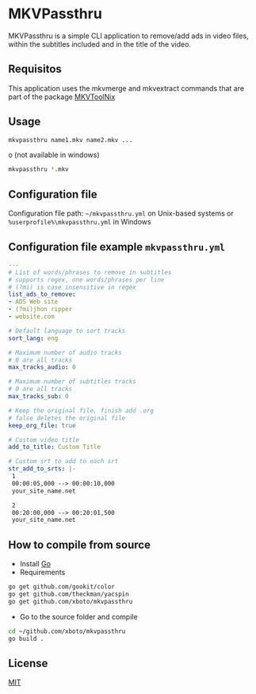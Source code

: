 # MKVPassthru
MKVPassthru is a simple CLI application to remove/add ads in video files,
within the subtitles included and in the title of the video.

## Requisitos
This application uses the mkvmerge and mkvextract commands that are part of the package [MKVToolNix](https://mkvtoolnix.download)

## Usage
```bash
mkvpassthru name1.mkv name2.mkv ...
```
o (not available in windows)
```bash
mkvpassthru *.mkv
```
## Configuration file
Configuration file path: `~/mkvpassthru.yml` on Unix-based systems or
`%userprofile%\mkvpassthru.yml` in Windows

## Configuration file example `mkvpassthru.yml`
```yaml
---
# List of words/phrases to remove in subtitles
# supports regex, one words/phrases per line
# (?mi) is case insensitive in regex
list_ads_to_remove:
- ADS Web site
- (?mi)jhon ripper
- website.com

# Default language to sort tracks
sort_lang: eng

# Maximum number of audio tracks
# 0 are all tracks
max_tracks_audio: 0

# Maximum number of subtitles tracks
# 0 are all tracks
max_tracks_sub: 0

# Keep the original file, finish add .org
# false deletes the original file
keep_org_file: true 

# Custom video title
add_to_title: Custom Title

# Custom srt to add to each srt
str_add_to_srts: |-
 1
 00:00:05,000 --> 00:00:10,000
 your_site_name.net

 2
 00:20:00,000 --> 00:20:01,500
 your_site_name.net
 ```

## How to compile from source
- Install [Go](https://golang.org/doc/install)
- Requirements
```bash
go get github.com/gookit/color
go get github.com/theckman/yacspin
go get github.com/xboto/mkvpassthru
```
- Go to the source folder and compile
```bash
cd ~/github.com/xboto/mkvpassthru
go build .
```
## License
[MIT](https://choosealicense.com/licenses/mit/)